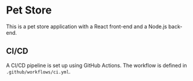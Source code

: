 # Pet Store

This is a pet store application with a React front-end and a Node.js back-end.

## CI/CD

A CI/CD pipeline is set up using GitHub Actions. The workflow is defined in `.github/workflows/ci.yml`.
